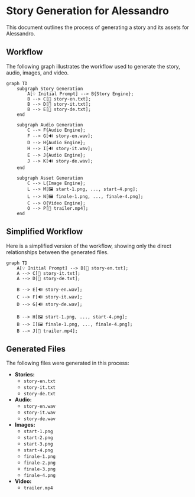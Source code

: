 # Story Generation for Alessandro

This document outlines the process of generating a story and its assets for Alessandro.

## Workflow

The following graph illustrates the workflow used to generate the story, audio, images, and video.

```mermaid
graph TD
    subgraph Story Generation
        A[💡 Initial Prompt] --> B{Story Engine};
        B --> C[📄 story-en.txt];
        B --> D[📄 story-it.txt];
        B --> E[📄 story-de.txt];
    end

    subgraph Audio Generation
        C --> F{Audio Engine};
        F --> G[🔊 story-en.wav];
        D --> H{Audio Engine};
        H --> I[🔊 story-it.wav];
        E --> J{Audio Engine};
        J --> K[🔊 story-de.wav];
    end

    subgraph Asset Generation
        C --> L{Image Engine};
        L --> M[🖼️ start-1.png, ..., start-4.png];
        L --> N[🖼️ finale-1.png, ..., finale-4.png];
        C --> O{Video Engine};
        O --> P[🎥 trailer.mp4];
    end
```

## Simplified Workflow

Here is a simplified version of the workflow, showing only the direct relationships between the generated files.

```mermaid
graph TD
    A[💡 Initial Prompt] --> B[📄 story-en.txt];
    A --> C[📄 story-it.txt];
    A --> D[📄 story-de.txt];

    B --> E[🔊 story-en.wav];
    C --> F[🔊 story-it.wav];
    D --> G[🔊 story-de.wav];

    B --> H[🖼️ start-1.png, ..., start-4.png];
    B --> I[🖼️ finale-1.png, ..., finale-4.png];
    B --> J[🎥 trailer.mp4];
```

## Generated Files

The following files were generated in this process:

*   **Stories:**
    *   `story-en.txt`
    *   `story-it.txt`
    *   `story-de.txt`
*   **Audio:**
    *   `story-en.wav`
    *   `story-it.wav`
    *   `story-de.wav`
*   **Images:**
    *   `start-1.png`
    *   `start-2.png`
    *   `start-3.png`
    *   `start-4.png`
    *   `finale-1.png`
    *   `finale-2.png`
    *   `finale-3.png`
    *   `finale-4.png`
*   **Video:**
    *   `trailer.mp4`